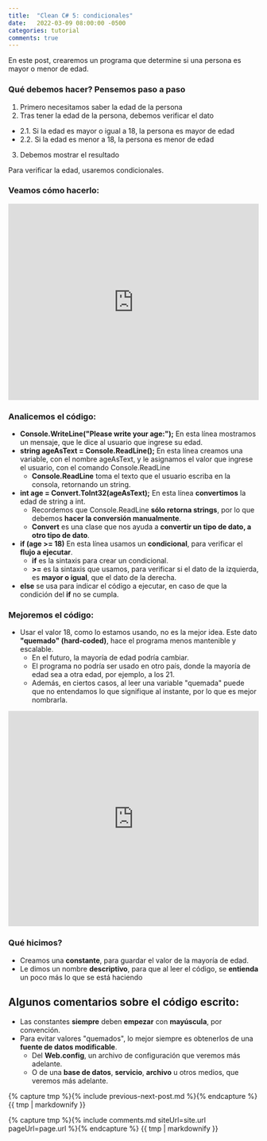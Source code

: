 ```yaml
---
title:  "Clean C# 5: condicionales"
date:   2022-03-09 08:00:00 -0500
categories: tutorial
comments: true
---
```


En este post, crearemos un programa que determine si una persona es mayor o menor de edad.

### Qué debemos hacer? Pensemos paso a paso

1. Primero necesitamos saber la edad de la persona
2. Tras tener la edad de la persona, debemos verificar el dato
* 2.1. Si la edad es mayor o igual a 18, la persona es mayor de edad
* 2.2. Si la edad es menor a 18, la persona es menor de edad
3. Debemos mostrar el resultado

Para verificar la edad, usaremos condicionales.

### Veamos cómo hacerlo:

<iframe
  src="https://carbon.now.sh/embed?bg=rgba%28171%2C+184%2C+195%2C+1%29&t=seti&wt=none&l=text%2Fx-csharp&width=680&ds=true&dsyoff=20px&dsblur=68px&wc=true&wa=true&pv=56px&ph=56px&ln=true&fl=1&fm=Hack&fs=14px&lh=133%25&si=false&es=2x&wm=false&code=Console.WriteLine%28%2522Please%2520write%2520your%2520age%2522%29%253B%250Astring%2520ageAsText%2520%253D%2520Console.ReadLine%28%29%253B%250A%250Aint%2520age%2520%253D%2520Convert.ToInt32%28ageAsText%29%253B%250Aif%2520%28age%2520%253E%253D%252018%29%250A%257B%250A%2520%2520%2520%2520Console.WriteLine%28%2522You%2520are%2520an%2520adult%2522%29%253B%250A%257D%250Aelse%250A%257B%250A%2520%2520%2520%2520Console.WriteLine%28%2522You%27re%2520not%2520an%2520adult%2522%29%253B%250A%257D"
  style="width: 100%; height: 395px; border:0; transform: scale(1); overflow:hidden;"
  sandbox="allow-scripts allow-same-origin">
</iframe>

### Analicemos el código:

- **Console.WriteLine("Please write your age:");** En esta línea mostramos un mensaje, que le dice al usuario que ingrese su edad.
- **string ageAsText = Console.ReadLine();** En esta línea creamos una variable, con el nombre ageAsText, y le asignamos el valor que ingrese el usuario, con el comando Console.ReadLine
    - **Console.ReadLine** toma el texto que el usuario escriba en la consola, retornando un string.
- **int age = Convert.ToInt32(ageAsText);** En esta línea **convertimos** la edad de string a int.
    - Recordemos que Console.ReadLine **sólo retorna strings**, por lo que debemos **hacer la conversión manualmente**.
    - **Convert** es una clase que nos ayuda a **convertir un tipo de dato, a otro tipo de dato**.
- **if (age >= 18)** En esta línea usamos un **condicional**, para verificar el **flujo a ejecutar**.
    - **if** es la sintaxis para crear un condicional.
    - **>=** es la sintaxis que usamos, para verificar si el dato de la izquierda, es **mayor o igual**, que el dato de la derecha.
- **else** se usa para indicar el código a ejecutar, en caso de que la condición del **if** no se cumpla.

### Mejoremos el código:

- Usar el valor 18, como lo estamos usando, no es la mejor idea. Este dato **"quemado" (hard-coded)**, hace el programa menos mantenible y escalable.
  - En el futuro, la mayoría de edad podría cambiar.
  - El programa no podría ser usado en otro país, donde la mayoría de edad sea a otra edad, por ejemplo, a los 21.
  - Además, en ciertos casos, al leer una variable "quemada" puede que no entendamos lo que signifique al instante, por lo que es mejor nombrarla.

<iframe
  src="https://carbon.now.sh/embed?bg=rgba%28171%2C+184%2C+195%2C+1%29&t=seti&wt=none&l=text%2Fx-csharp&width=680&ds=true&dsyoff=20px&dsblur=68px&wc=true&wa=true&pv=56px&ph=56px&ln=true&fl=1&fm=Hack&fs=14px&lh=133%25&si=false&es=2x&wm=false&code=const%2520int%2520AdultAge%2520%253D%252018%253B%250A%250AConsole.WriteLine%28%2522Please%2520write%2520your%2520age%2522%29%253B%250Astring%2520ageAsText%2520%253D%2520Console.ReadLine%28%29%253B%250A%250Aint%2520age%2520%253D%2520Convert.ToInt32%28ageAsText%29%253B%250Aif%2520%28age%2520%253E%253D%2520AdultAge%29%250A%257B%250A%2520%2520%2520%2520Console.WriteLine%28%2522You%2520are%2520an%2520adult%2522%29%253B%250A%257D%250Aelse%250A%257B%250A%2520%2520%2520%2520Console.WriteLine%28%2522You%27re%2520not%2520an%2520adult%2522%29%253B%250A%257D"
  style="width: 100%; height: 433px; border:0; transform: scale(1); overflow:hidden;"
  sandbox="allow-scripts allow-same-origin">
</iframe>

### Qué hicimos?

- Creamos una **constante**, para guardar el valor de la mayoría de edad.
- Le dimos un nombre **descriptivo**, para que al leer el código, se **entienda** un poco más lo que se está haciendo

## Algunos comentarios sobre el código escrito:

- Las constantes **siempre** deben **empezar** con **mayúscula**, por convención.
- Para evitar valores "quemados", lo mejor siempre es obtenerlos de una **fuente de datos modificable**.
  - Del **Web.config**, un archivo de configuración que veremos más adelante.
  - O de una **base de datos**, **servicio**, **archivo** u otros medios, que veremos más adelante.

{% capture tmp %}{% include previous-next-post.md %}{% endcapture %}
{{ tmp | markdownify }}

{% capture tmp %}{% include comments.md siteUrl=site.url pageUrl=page.url %}{% endcapture %}
{{ tmp | markdownify }}